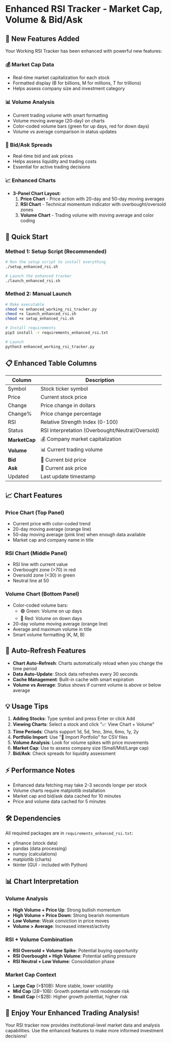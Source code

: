 # Enhanced RSI Tracker - Market Cap, Volume & Bid/Ask

## 🎯 New Features Added

Your Working RSI Tracker has been enhanced with powerful new features:

### 💰 Market Cap Data
- Real-time market capitalization for each stock
- Formatted display (B for billions, M for millions, T for trillions)
- Helps assess company size and investment category

### 📊 Volume Analysis
- Current trading volume with smart formatting
- Volume moving average (20-day) on charts
- Color-coded volume bars (green for up days, red for down days)
- Volume vs average comparison in status updates

### 💱 Bid/Ask Spreads
- Real-time bid and ask prices
- Helps assess liquidity and trading costs
- Essential for active trading decisions

### 📈 Enhanced Charts
- **3-Panel Chart Layout:**
  1. **Price Chart** - Price action with 20-day and 50-day moving averages
  2. **RSI Chart** - Technical momentum indicator with overbought/oversold zones
  3. **Volume Chart** - Trading volume with moving average and color coding

## 🚀 Quick Start

### Method 1: Setup Script (Recommended)
```bash
# Run the setup script to install everything
./setup_enhanced_rsi.sh

# Launch the enhanced tracker
./launch_enhanced_rsi.sh
```

### Method 2: Manual Launch
```bash
# Make executable
chmod +x enhanced_working_rsi_tracker.py
chmod +x launch_enhanced_rsi.sh
chmod +x setup_enhanced_rsi.sh

# Install requirements
pip3 install -r requirements_enhanced_rsi.txt

# Launch
python3 enhanced_working_rsi_tracker.py
```

## 📋 Enhanced Table Columns

| Column | Description |
|--------|-------------|
| Symbol | Stock ticker symbol |
| Price | Current stock price |
| Change | Price change in dollars |
| Change% | Price change percentage |
| RSI | Relative Strength Index (0-100) |
| Status | RSI interpretation (Overbought/Neutral/Oversold) |
| **MarketCap** | 💰 Company market capitalization |
| **Volume** | 📊 Current trading volume |
| **Bid** | 💱 Current bid price |
| **Ask** | 💱 Current ask price |
| Updated | Last update timestamp |

## 📈 Chart Features

### Price Chart (Top Panel)
- Current price with color-coded trend
- 20-day moving average (orange line)
- 50-day moving average (pink line) when enough data available
- Market cap and company name in title

### RSI Chart (Middle Panel)
- RSI line with current value
- Overbought zone (>70) in red
- Oversold zone (<30) in green
- Neutral line at 50

### Volume Chart (Bottom Panel)
- Color-coded volume bars:
  - 🟢 Green: Volume on up days
  - 🔴 Red: Volume on down days
- 20-day volume moving average (orange line)
- Average and maximum volume in title
- Smart volume formatting (K, M, B)

## 🔄 Auto-Refresh Features

- **Chart Auto-Refresh**: Charts automatically reload when you change the time period
- **Data Auto-Update**: Stock data refreshes every 30 seconds
- **Cache Management**: Built-in cache with smart expiration
- **Volume vs Average**: Status shows if current volume is above or below average

## 💡 Usage Tips

1. **Adding Stocks**: Type symbol and press Enter or click Add
2. **Viewing Charts**: Select a stock and click "📈 View Chart + Volume"
3. **Time Periods**: Charts support 1d, 5d, 1mo, 3mo, 6mo, 1y, 2y
4. **Portfolio Import**: Use "📁 Import Portfolio" for CSV files
5. **Volume Analysis**: Look for volume spikes with price movements
6. **Market Cap**: Use to assess company size (Small/Mid/Large cap)
7. **Bid/Ask**: Check spreads for liquidity assessment

## ⚡ Performance Notes

- Enhanced data fetching may take 2-3 seconds longer per stock
- Volume charts require matplotlib installation
- Market cap and bid/ask data cached for 10 minutes
- Price and volume data cached for 5 minutes

## 🛠️ Dependencies

All required packages are in `requirements_enhanced_rsi.txt`:
- yfinance (stock data)
- pandas (data processing)
- numpy (calculations)
- matplotlib (charts)
- tkinter (GUI - included with Python)

## 📊 Chart Interpretation

### Volume Analysis
- **High Volume + Price Up**: Strong bullish momentum
- **High Volume + Price Down**: Strong bearish momentum  
- **Low Volume**: Weak conviction in price moves
- **Volume > Average**: Increased interest/activity

### RSI + Volume Combination
- **RSI Oversold + Volume Spike**: Potential buying opportunity
- **RSI Overbought + High Volume**: Potential selling pressure
- **RSI Neutral + Low Volume**: Consolidation phase

### Market Cap Context
- **Large Cap** (>$10B): More stable, lower volatility
- **Mid Cap** ($2B-$10B): Growth potential with moderate risk
- **Small Cap** (<$2B): Higher growth potential, higher risk

## 🎉 Enjoy Your Enhanced Trading Analysis!

Your RSI tracker now provides institutional-level market data and analysis capabilities. Use the enhanced features to make more informed investment decisions!
